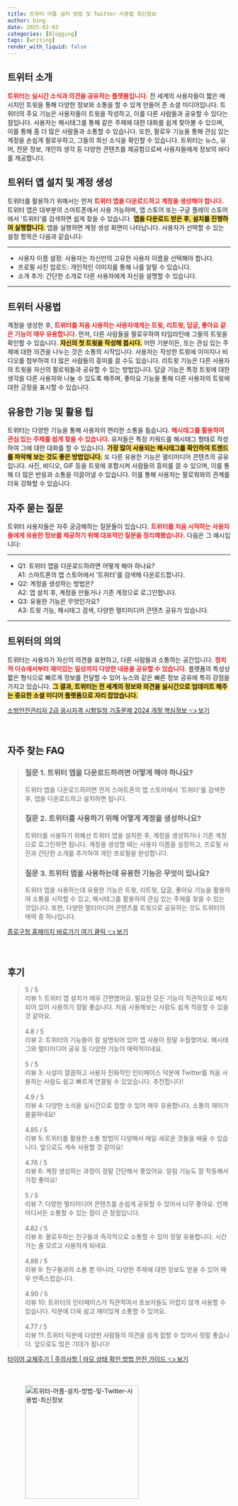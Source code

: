 ```yaml
---
title: 트위터 어플 설치 방법 및 Twitter 사용법 최신정보
author: bing
date: 2025-02-03
categories: [Blogging]
tags: [writing]
render_with_liquid: false
---
```



<h2 id='트위터_소개'>트위터 소개</h2>

<p><b><span style="color: #ee2323;">트위터는 실시간 소식과 의견을 공유하는 플랫폼입니다.</span></b> 전 세계의 사용자들이 짧은 메시지인 트윗을 통해 다양한 정보와 소통을 할 수 있게 만들어 준 소셜 미디어입니다. 트위터의 주요 기능은 사용자들이 트윗을 작성하고, 이를 다른 사람들과 공유할 수 있다는 점입니다. 사용자는 해시태그를 통해 같은 주제에 대한 대화를 쉽게 찾아볼 수 있으며, 이를 통해 좀 더 많은 사람들과 소통할 수 있습니다. 또한, 팔로우 기능을 통해 관심 있는 계정을 손쉽게 팔로우하고, 그들의 최신 소식을 확인할 수 있습니다. 트위터는 뉴스, 유머, 전문 정보, 개인의 생각 등 다양한 콘텐츠를 제공함으로써 사용자들에게 정보의 바다를 제공합니다.</p>

<h2 id='트위터_앱_설치_및_계정_생성'>트위터 앱 설치 및 계정 생성</h2>

<p>트위터를 활용하기 위해서는 먼저 <b><span style="color: #ee2323;">트위터 앱을 다운로드하고 계정을 생성해야 합니다.</span></b> 트위터 앱은 대부분의 스마트폰에서 사용 가능하며, 앱 스토어 또는 구글 플레이 스토어에서 '트위터'를 검색하면 쉽게 찾을 수 있습니다. <b><span style="background-color: #ffe066;">앱을 다운로드 받은 후, 설치를 진행하여 실행합니다.</span></b> 앱을 실행하면 계정 생성 화면이 나타납니다. 사용자가 선택할 수 있는 설정 항목은 다음과 같습니다:</p>

<hr />

<ul>
    <li>사용자 이름 설정: 사용자는 자신만의 고유한 사용자 이름을 선택해야 합니다.</li>
    <li>프로필 사진 업로드: 개인적인 이미지를 통해 나를 알릴 수 있습니다.</li>
    <li>소개 추가: 간단한 소개로 다른 사용자에게 자신을 설명할 수 있습니다.</li>
</ul>

<hr />

<h2 id='트위터_사용법'>트위터 사용법</h2>

<p>계정을 생성한 후, <b><span style="color: #ee2323;">트위터를 처음 사용하는 사용자에게는 트윗, 리트윗, 답글, 좋아요 같은 기능이 매우 유용합니다.</span></b> 먼저, 다른 사람들을 팔로우하여 타임라인에 그들의 트윗을 확인할 수 있습니다. <b><span style="background-color: #ffe066;">자신의 첫 트윗을 작성해 봅시다.</span></b> 어떤 기분이든, 또는 관심 있는 주제에 대한 의견을 나누는 것은 소통의 시작입니다. 사용자는 작성한 트윗에 이미지나 비디오를 첨부하여 더 많은 사람들의 흥미를 끌 수도 있습니다. 리트윗 기능은 다른 사용자의 트윗을 자신의 팔로워들과 공유할 수 있는 방법입니다. 답글 기능은 특정 트윗에 대한 생각을 다른 사용자와 나눌 수 있도록 해주며, 좋아요 기능을 통해 다른 사용자의 트윗에 대한 긍정을 표시할 수 있습니다.</p>

<h2 id='유용한_기능_및_활용_팁'>유용한 기능 및 활용 팁</h2>

<p>트위터는 다양한 기능을 통해 사용자의 편리한 소통을 돕습니다. <b><span style="color: #ee2323;">해시태그를 활용하여 관심 있는 주제를 쉽게 찾을 수 있습니다.</span></b> 유저들은 특정 키워드를 해시태그 형태로 작성하여 그에 대한 대화를 할 수 있습니다. <b><span style="background-color: #ffe066;">가장 많이 사용되는 해시태그를 확인하여 트렌드를 파악해 보는 것도 좋은 방법입니다.</span></b> 또 다른 유용한 기능은 멀티미디어 콘텐츠의 공유입니다. 사진, 비디오, GIF 등을 트윗에 포함시켜 사람들의 흥미를 끌 수 있으며, 이를 통해 더 많은 반응과 소통을 이끌어낼 수 있습니다. 이를 통해 사용자는 팔로워와의 관계를 더욱 강화할 수 있습니다.</p>

<h2 id='자주_묻는_질문'>자주 묻는 질문</h2>

<p>트위터 사용자들은 자주 궁금해하는 질문들이 있습니다. <b><span style="color: #ee2323;">트위터를 처음 시작하는 사용자들에게 유용한 정보를 제공하기 위해 대표적인 질문을 정리해봤습니다.</span></b> 다음은 그 예시입니다:</p>

<hr />

<ul>
    <li>Q1: 트위터 앱을 다운로드하려면 어떻게 해야 하나요?<br>A1: 스마트폰의 앱 스토어에서 '트위터'를 검색해 다운로드합니다.</li>
    <li>Q2: 계정을 생성하는 방법은?<br>A2: 앱 설치 후, 계정을 만들거나 기존 계정으로 로그인합니다.</li>
    <li>Q3: 유용한 기능은 무엇인가요?<br>A3: 트윗 기능, 해시태그 검색, 다양한 멀티미디어 콘텐츠 공유가 있습니다.</li>
</ul>

<hr />

<h2 id='트위터_의의'>트위터의 의의</h2>

<p>트위터는 사용자가 자신의 의견을 표현하고, 다른 사람들과 소통하는 공간입니다. <b><span style="color: #ee2323;">정치적 이슈에서부터 재미있는 일상까지 다양한 내용을 공유할 수 있습니다.</span></b> 플랫폼의 특성상 짧은 형식으로 빠르게 정보를 전달할 수 있어 뉴스와 같은 빠른 정보 공유에 특히 강점을 가지고 있습니다. <b><span style="background-color: #ffe066;">그 결과, 트위터는 전 세계의 정보와 의견을 실시간으로 업데이트 해주는 중요한 소셜 미디어 플랫폼으로 자리 잡았습니다.</span></b></p>


<p><a class="click-button" title="소방안전관리자 2급 응시자격 시험일정 기출문제 2024 개정 핵심정보" href="https://24nara.github.io/posts/%EC%86%8C%EB%B0%A9%EC%95%88%EC%A0%84%EA%B4%80%EB%A6%AC%EC%9E%90-2%EA%B8%89-%EC%9D%91%EC%8B%9C%EC%9E%90%EA%B2%A9-%EC%8B%9C%ED%97%98%EC%9D%BC%EC%A0%95-%EA%B8%B0%EC%B6%9C%EB%AC%B8%EC%A0%9C-2024-%EA%B0%9C%EC%A0%95-%ED%95%B5%EC%8B%AC%EC%A0%95%EB%B3%B4/" rel="dofollow">소방안전관리자 2급 응시자격 시험일정 기출문제 2024 개정 핵심정보 👈 보기</a></p><br>
<h2 id='자주_찾는_FAQ'>자주 찾는 FAQ</h2>
<div itemscope="" itemtype="https://schema.org/FAQPage"> 
<blockquote> 
<div itemscope="" itemprop="mainEntity" itemtype="https://schema.org/Question"> 
<h3 itemprop="name">질문 1. 트위터 앱을 다운로드하려면 어떻게 해야 하나요?</h3> 
<div itemscope="" itemprop="acceptedAnswer" itemtype="https://schema.org/Answer"> 
<span itemprop="text"> 
<p>트위터 앱을 다운로드하려면 먼저 스마트폰의 앱 스토어에서 '트위터'를 검색한 후, 앱을 다운로드하고 설치하면 됩니다.</p> 
</span> 
</div> 
</div> 

<div itemscope="" itemprop="mainEntity" itemtype="https://schema.org/Question"> 
<h3 itemprop="name">질문 2. 트위터를 사용하기 위해 어떻게 계정을 생성하나요?</h3> 
<div itemscope="" itemprop="acceptedAnswer" itemtype="https://schema.org/Answer"> 
<span itemprop="text"> 
<p>트위터를 사용하기 위해선 트위터 앱을 설치한 후, 계정을 생성하거나 기존 계정으로 로그인하면 됩니다. 계정을 생성할 때는 사용자 이름을 설정하고, 프로필 사진과 간단한 소개를 추가하여 개인 프로필을 완성합니다.</p> 
</span> 
</div> 
</div> 

<div itemscope="" itemprop="mainEntity" itemtype="https://schema.org/Question"> 
<h3 itemprop="name">질문 3. 트위터 앱을 사용하는데 유용한 기능은 무엇이 있나요?</h3> 
<div itemscope="" itemprop="acceptedAnswer" itemtype="https://schema.org/Answer"> 
<span itemprop="text"> 
<p>트위터 앱을 사용하는데 유용한 기능은 트윗, 리트윗, 답글, 좋아요 기능을 활용하여 소통을 시작할 수 있고, 해시태그를 활용하여 관심 있는 주제를 찾을 수 있는 것입니다. 또한, 다양한 멀티미디어 콘텐츠를 트윗으로 공유하는 것도 트위터의 매력 중 하나입니다.</p> 
</span> 
</div> 
</div> 
</blockquote> 
</div>
<p><a class="click-button" title="종로구청 홈페이지 바로가기 여기 클릭" href="https://24nara.github.io/posts/%EC%A2%85%EB%A1%9C%EA%B5%AC%EC%B2%AD-%ED%99%88%ED%8E%98%EC%9D%B4%EC%A7%80-%EB%B0%94%EB%A1%9C%EA%B0%80%EA%B8%B0-%EC%97%AC%EA%B8%B0-%ED%81%B4%EB%A6%AD/" rel="dofollow">종로구청 홈페이지 바로가기 여기 클릭 👈 보기</a></p><br>
<h2 id='후기'>후기</h2>
<div itemscope itemtype="https://schema.org/Product">
  <blockquote>
  <div itemprop="review" itemscope itemtype="https://schema.org/Review">
      <div itemprop="reviewRating" itemscope itemtype="https://schema.org/Rating"> <span itemprop="ratingValue">5</span> / <span itemprop="bestRating">5</span> </div>
      <span itemprop="reviewBody">리뷰 1: 트위터 앱 설치가 매우 간편했어요. 필요한 모든 기능이 직관적으로 배치되어 있어 사용하기 정말 좋습니다. 처음 사용해보는 사람도 쉽게 적응할 수 있을 것 같아요.</span>
  </div>
  <br>
  <div itemprop="review" itemscope itemtype="https://schema.org/Review">
      <div itemprop="reviewRating" itemscope itemtype="https://schema.org/Rating"> <span itemprop="ratingValue">4.8</span> / <span itemprop="bestRating">5</span> </div>
      <span itemprop="reviewBody">리뷰 2: 트위터의 기능들이 잘 설명되어 있어 앱 사용이 정말 수월했어요. 해시태그와 멀티미디어 공유 등 다양한 기능이 매력적이네요.</span>
  </div>
  <br>
  <div itemprop="review" itemscope itemtype="https://schema.org/Review">
      <div itemprop="reviewRating" itemscope itemtype="https://schema.org/Rating"> <span itemprop="ratingValue">5</span> / <span itemprop="bestRating">5</span> </div>
      <span itemprop="reviewBody">리뷰 3: 시설이 깔끔하고 사용자 친화적인 인터페이스 덕분에 Twitter를 처음 사용하는 사람도 쉽고 빠르게 연결될 수 있었습니다. 추천합니다!</span>
  </div>
  <br>
  <div itemprop="review" itemscope itemtype="https://schema.org/Review">
      <div itemprop="reviewRating" itemscope itemtype="https://schema.org/Rating"> <span itemprop="ratingValue">4.9</span> / <span itemprop="bestRating">5</span> </div>
      <span itemprop="reviewBody">리뷰 4: 다양한 소식을 실시간으로 접할 수 있어 매우 유용합니다. 소통의 재미가 쏠쏠하네요!</span>
  </div>
  <br>
  <div itemprop="review" itemscope itemtype="https://schema.org/Review">
      <div itemprop="reviewRating" itemscope itemtype="https://schema.org/Rating"> <span itemprop="ratingValue">4.85</span> / <span itemprop="bestRating">5</span> </div>
      <span itemprop="reviewBody">리뷰 5: 트위터를 활용한 소통 방법이 다양해서 매일 새로운 것들을 배울 수 있습니다. 앞으로도 계속 사용할 것 같아요!</span>
  </div>
  <br>
  <div itemprop="review" itemscope itemtype="https://schema.org/Review">
      <div itemprop="reviewRating" itemscope itemtype="https://schema.org/Rating"> <span itemprop="ratingValue">4.76</span> / <span itemprop="bestRating">5</span> </div>
      <span itemprop="reviewBody">리뷰 6: 계정 생성하는 과정이 정말 간단해서 좋았어요. 알림 기능도 잘 작동해서 가장 좋아요!</span>
  </div>
  <br>
  <div itemprop="review" itemscope itemtype="https://schema.org/Review">
      <div itemprop="reviewRating" itemscope itemtype="https://schema.org/Rating"> <span itemprop="ratingValue">5</span> / <span itemprop="bestRating">5</span> </div>
      <span itemprop="reviewBody">리뷰 7: 다양한 멀티미디어 콘텐츠를 손쉽게 공유할 수 있어서 너무 좋아요. 언제 어디서든 소통할 수 있는 점이 큰 장점입니다.</span>
  </div>
  <br>
  <div itemprop="review" itemscope itemtype="https://schema.org/Review">
      <div itemprop="reviewRating" itemscope itemtype="https://schema.org/Rating"> <span itemprop="ratingValue">4.82</span> / <span itemprop="bestRating">5</span> </div>
      <span itemprop="reviewBody">리뷰 8: 팔로우하는 친구들과 즉각적으로 소통할 수 있어 정말 유용합니다. 시간 가는 줄 모르고 사용하게 되네요.</span>
  </div>
  <br>
  <div itemprop="review" itemscope itemtype="https://schema.org/Review">
      <div itemprop="reviewRating" itemscope itemtype="https://schema.org/Rating"> <span itemprop="ratingValue">4.88</span> / <span itemprop="bestRating">5</span> </div>
      <span itemprop="reviewBody">리뷰 9: 친구들과의 소통 뿐 아니라, 다양한 주제에 대한 정보도 얻을 수 있어 매우 만족스럽습니다.</span>
  </div>
  <br>
  <div itemprop="review" itemscope itemtype="https://schema.org/Review">
      <div itemprop="reviewRating" itemscope itemtype="https://schema.org/Rating"> <span itemprop="ratingValue">4.90</span> / <span itemprop="bestRating">5</span> </div>
      <span itemprop="reviewBody">리뷰 10: 트위터의 인터페이스가 직관적여서 초보자들도 어렵지 않게 사용할 수 있습니다. 덕분에 더욱 쉽고 재미있게 소통할 수 있어요.</span>
  </div>
  <br>
  <div itemprop="review" itemscope itemtype="https://schema.org/Review">
      <div itemprop="reviewRating" itemscope itemtype="https://schema.org/Rating"> <span itemprop="ratingValue">4.77</span> / <span itemprop="bestRating">5</span> </div>
      <span itemprop="reviewBody">리뷰 11: 트위터 덕분에 다양한 사람들의 의견을 쉽게 접할 수 있어서 정말 좋습니다. 앞으로도 많은 기대가 됩니다!</span>
  </div>
  </blockquote>
</div>
<p><a class="click-button" title="타이어 교체주기 | 주의사항 | 마모 상태 확인 방법 안전 가이드" href="https://24nara.github.io/posts/%ED%83%80%EC%9D%B4%EC%96%B4-%EA%B5%90%EC%B2%B4%EC%A3%BC%EA%B8%B0-%EC%A3%BC%EC%9D%98%EC%82%AC%ED%95%AD-%EB%A7%88%EB%AA%A8-%EC%83%81%ED%83%9C-%ED%99%95%EC%9D%B8-%EB%B0%A9%EB%B2%95-%EC%95%88%EC%A0%84-%EA%B0%80%EC%9D%B4%EB%93%9C/" rel="dofollow">타이어 교체주기 | 주의사항 | 마모 상태 확인 방법 안전 가이드 👈 보기</a></p><br>
<figure class="image"><img src="https://24nara.github.io/assets/img/thumbnail/트위터-어플-설치-방법-및-Twitter-사용법-최신정보.webp" alt="트위터-어플-설치-방법-및-Twitter-사용법-최신정보" width="256" height="256"></figure>